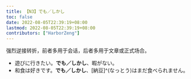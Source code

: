 ```yaml
---
title: 【N3】でも／しかし
toc: false
date: 2022-08-05T22:39:19+08:00
lastmod: 2022-08-05T22:39:19+08:00
contributors: ["HarborZeng"]
---
```


强烈逆接转折，前者多用于会话，后者多用于文章或正式场合。

- 遊びに行きたい。**でも／しかし**、暇がない。
- 和食は好きです。**でも／しかし**、[納豆]^(なっとう)はまだ食べられません。

